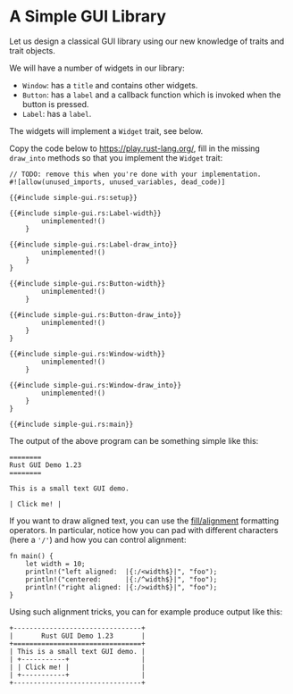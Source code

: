 # A Simple GUI Library

Let us design a classical GUI library using our new knowledge of traits and
trait objects.

We will have a number of widgets in our library:

- `Window`: has a `title` and contains other widgets.
- `Button`: has a `label` and a callback function which is invoked when the
  button is pressed.
- `Label`: has a `label`.

The widgets will implement a `Widget` trait, see below.

Copy the code below to <https://play.rust-lang.org/>, fill in the missing
`draw_into` methods so that you implement the `Widget` trait:

```rust,should_panic
// TODO: remove this when you're done with your implementation.
#![allow(unused_imports, unused_variables, dead_code)]

{{#include simple-gui.rs:setup}}

{{#include simple-gui.rs:Label-width}}
        unimplemented!()
    }

{{#include simple-gui.rs:Label-draw_into}}
        unimplemented!()
    }
}

{{#include simple-gui.rs:Button-width}}
        unimplemented!()
    }

{{#include simple-gui.rs:Button-draw_into}}
        unimplemented!()
    }
}

{{#include simple-gui.rs:Window-width}}
        unimplemented!()
    }

{{#include simple-gui.rs:Window-draw_into}}
        unimplemented!()
    }
}

{{#include simple-gui.rs:main}}
```

The output of the above program can be something simple like this:

```text
========
Rust GUI Demo 1.23
========

This is a small text GUI demo.

| Click me! |
```

If you want to draw aligned text, you can use the
[fill/alignment](https://doc.rust-lang.org/std/fmt/index.html#fillalignment)
formatting operators. In particular, notice how you can pad with different
characters (here a `'/'`) and how you can control alignment:

```rust,editable
fn main() {
    let width = 10;
    println!("left aligned:  |{:/<width$}|", "foo");
    println!("centered:      |{:/^width$}|", "foo");
    println!("right aligned: |{:/>width$}|", "foo");
}
```

Using such alignment tricks, you can for example produce output like this:

```text
+--------------------------------+
|       Rust GUI Demo 1.23       |
+================================+
| This is a small text GUI demo. |
| +-----------+                  |
| | Click me! |                  |
| +-----------+                  |
+--------------------------------+
```
